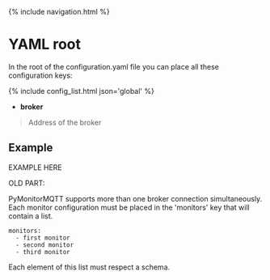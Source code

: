 {% include navigation.html %}

# YAML root

In the root of the configuration.yaml file you can place all these configuration keys:

{% include config_list.html json='global' %}

- **broker**
> Address of the broker

## Example

EXAMPLE HERE


OLD PART: 

PyMonitorMQTT supports more than one broker connection simultaneously. Each monitor configuration must be placed in the 'monitors' key that will contain a list. 

```
monitors:
  - first monitor
  - second monitor
  - third monitor
```

Each element of this list must respect a schema.